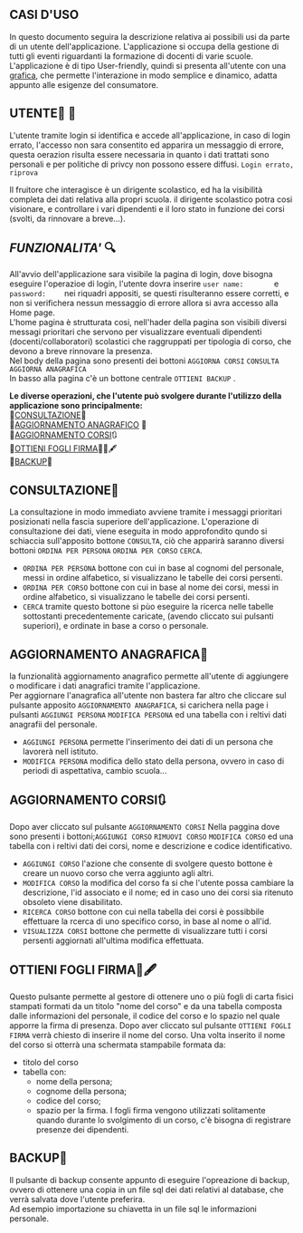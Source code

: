 
## **CASI D'USO**<br>
In questo documento seguira la descrizione relativa ai possibili usi da parte di un utente dell'applicazione.
L'applicazione si occupa della gestione di tutti gli eventi riguardanti la formazione di docenti di varie scuole.
L'applicazione è di tipo User-friendly, quindi si presenta all'utente con una [grafica](Grafica.md), che permette l'interazione in modo semplice e dinamico, adatta appunto alle esigenze del consumatore.


## **UTENTE**:bust_in_silhouette: :closed_lock_with_key:<br>
L'utente tramite login si identifica e accede all'applicazione, in caso di login errato, l'accesso non sara consentito ed apparira un messaggio di errore, questa oerazion risulta essere necessaria in quanto i dati trattati sono personali e per politiche di privcy non possono essere diffusi.
`Login errato, riprova`

Il fruitore che interagisce è un dirigente scolastico, ed ha la visibilità completa dei dati relativa alla propri scuola.
il dirigente scolastico potra cosi visionare, e controllare i vari dipendenti e il loro stato in funzione dei corsi (svolti, da rinnovare a breve...).

## ***FUNZIONALITA'*** :mag:<br>
All'avvio dell'applicazione sara visibile la pagina di login, dove bisogna eseguire l'operazioe di login, l'utente dovra inserire `user name:       ` e `password:    ` nei riquadri appositi, se questi risulteranno essere corretti, e non si verifichera nessun messaggio di errore allora si avra accesso alla Home page.<br>
L'home pagina è strutturata cosi, nell'hader della pagina son visibili diversi messagi prioritari che servono per visualizzare eventuali dipendenti (docenti/collaboratori) scolastici che raggruppati per tipologia di corso, che devono a breve rinnovare la presenza.<br>
Nel body della pagina sono presenti dei bottoni `AGGIORNA CORSI` `CONSULTA` `AGGIORNA ANAGRAFICA`<br>
In basso alla pagina c'è un bottone centrale `OTTIENI BACKUP` .<br>

**Le diverse operazioni, che l'utente può svolgere durante l'utilizzo della applicazione sono principalmente:**<br>
:small_orange_diamond:[CONSULTAZIONE](#**CONSULTAZIONE**):book:<br>
:small_orange_diamond:[AGGIORNAMENTO ANAGRAFICO](#**AGGIORNAMENTO-ANAGRAFICO**) :calendar:<br>
:small_orange_diamond:[AGGIORNAMENTO CORSI](#**AGGIORNAMENTO-CORSI**):arrows_clockwise:<br>
:small_orange_diamond:[OTTIENI FOGLI FIRMA](#**OTTIENI-FOGLI-FIRMA**):page_facing_up::page_facing_up::fountain_pen:<br>
:small_orange_diamond:[BACKUP](#**BACKUP**):floppy_disk:<br>

## **CONSULTAZIONE**:book:
La consultazione in modo immediato avviene tramite i messaggi prioritari posizionati nella fascia superiore dell'applicazione.
L'operazione di consultazione dei dati, viene eseguita in modo approfondito qundo si schiaccia sull'apposito bottone `CONSULTA`, ciò che apparirà saranno diversi bottoni
`ORDINA PER PERSONA` `ORDINA PER CORSO` `CERCA`.<br>
* `ORDINA PER PERSONA` bottone con cui in base al cognomi del personale, messi in ordine alfabetico, si visualizzano le tabelle dei corsi persenti.<br>
* `ORDINA PER CORSO` bottone con cui in base al nome dei corsi, messi in ordine alfabetico, si visualizzano le tabelle dei corsi persenti. <br>
* `CERCA` tramite questo bottone si pùo eseguire la ricerca nelle tabelle sottostanti precedentemente caricate, (avendo cliccato sui pulsanti superiori), e ordinate in base a corso o personale. <br>

## **AGGIORNAMENTO ANAGRAFICA**:calendar: 
la funzionalità aggiornamento anagrafico permette all'utente di aggiungere o modificare i dati anagrafici tramite l'applicazione.<br>
Per aggiornare l'anagrafica all'utente non bastera far altro che cliccare sul pulsante apposito `AGGIORNAMENTO ANAGRAFICA`, si carichera nella page i pulsanti `AGGIUNGI PERSONA` `MODIFICA PERSONA` ed una tabella con i reltivi dati anagrafii del personale.<br>
* `AGGIUNGI PERSONA` permette l'inserimento dei dati di un persona che lavorerà nell istituto. <br>
* `MODIFICA PERSONA` modifica dello stato della persona, ovvero in caso di periodi di aspettativa, cambio scuola... <br>

## **AGGIORNAMENTO CORSI**:arrows_clockwise:
Dopo aver cliccato sul pulsante `AGGIORNAMENTO CORSI` Nella paggina dove sono presenti i bottoni;`AGGIUNGI CORSO` `RIMUOVI CORSO` `MODIFICA CORSO` ed una tabella con i reltivi dati dei corsi, nome e descrizione e codice identificativo.<br>
* `AGGIUNGI CORSO` l'azione che consente di svolgere questo bottone è creare un nuovo corso che verra aggiunto agli altri. <br>
* `MODIFICA CORSO` la modifica del corso fa si che l'utente possa cambiare la descrizione, l'id associato e il nome; ed in caso uno dei corsi sia ritenuto obsoleto viene disabilitato. <br>
* `RICERCA CORSO` bottone con cui nella tabella dei corsi è possibbile effettuare la rcerca di uno specifico corso, in base al nome o all'id. <br>
* `VISUALIZZA CORSI` bottone che permette di visualizzare tutti i corsi persenti aggiornati all'ultima modifica effettuata.<br>

## **OTTIENI FOGLI FIRMA**:page_facing_up::fountain_pen:
Questo pulsante permette al gestore di ottenere uno o più fogli di carta fisici stampati formati da un titolo "nome del corso" e da una tabella composta dalle informazioni del personale, il codice del corso e lo spazio nel quale apporre la firma di presenza.
Dopo aver cliccato sul pulsante `OTTIENI FOGLI FIRMA` verrà chiesto di inserire il nome del corso. Una volta inserito il nome del corso
si otterrà una schermata stampabile formata da: 
* titolo del corso
* tabella con: 
    - nome della persona;
    - cognome della persona;
    - codice del corso;
    - spazio per la firma.
I fogli firma vengono utilizzati solitamente quando durante lo svolgimento di un corso, c'è bisogna di registrare presenze dei dipendenti.
## **BACKUP**:floppy_disk:
Il pulsante di backup consente appunto di eseguire l'opreazione di backup, ovvero di ottenere una copia in un file sql dei dati relativi al database, che verrà salvata dove l'utente preferira.<br>
Ad esempio importazione su chiavetta in un file sql le informazioni personale.
<br>

